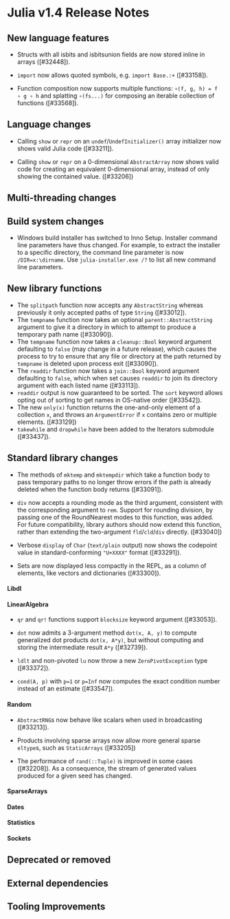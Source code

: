Julia v1.4 Release Notes
========================

New language features
---------------------

* Structs with all isbits and isbitsunion fields are now stored inline in arrays ([#32448]).

* `import` now allows quoted symbols, e.g. `import Base.:+` ([#33158]).

* Function composition now supports multiple functions: `∘(f, g, h) = f ∘ g ∘ h`
and splatting `∘(fs...)` for composing an iterable collection of functions ([#33568]).

Language changes
----------------

* Calling `show` or `repr` on an `undef`/`UndefInitializer()` array initializer now shows valid Julia code ([#33211]).

* Calling `show` or `repr` on a 0-dimensional `AbstractArray` now shows valid code for creating an equivalent 0-dimensional array, instead of only showing the contained value. ([#33206])

Multi-threading changes
-----------------------


Build system changes
--------------------
* Windows build installer has switched to Inno Setup. Installer command line parameters have thus changed. For example, to extract the installer to a specific directory, the command line parameter is now `/DIR=x:\dirname`. Use `julia-installer.exe /?` to list all new command line parameters.

New library functions
---------------------

* The `splitpath` function now accepts any `AbstractString` whereas previously it only accepted paths of type `String` ([#33012]).
* The `tempname` function now takes an optional `parent::AbstractString` argument to give it a directory in which to attempt to produce a temporary path name ([#33090]).
* The `tempname` function now takes a `cleanup::Bool` keyword argument defaulting to `false` (may change in a future release), which causes the process to try to ensure that any file or directory at the path returned by `tempname` is deleted upon process exit ([#33090]).
* The `readdir` function now takes a `join::Bool` keyword argument defaulting to `false`, which when set causes `readdir` to join its directory argument with each listed name ([#33113]).
* `readdir` output is now guaranteed to be sorted. The `sort` keyword allows opting out of sorting to get names in OS-native order ([#33542]).
* The new `only(x)` function returns the one-and-only element of a collection `x`, and throws an `ArgumentError` if `x` contains zero or multiple elements. ([#33129])
* `takewhile` and `dropwhile` have been added to the Iterators submodule ([#33437]).


Standard library changes
------------------------

* The methods of `mktemp` and `mktempdir` which take a function body to pass temporary paths to no longer throw errors if the path is already deleted when the function body returns ([#33091]).

* `div` now accepts a rounding mode as the third argument, consistent with the corresponding argument to `rem`. Support for rounding division, by passing one of the RoundNearest modes to this function, was added. For future compatibility, library authors should now extend this function, rather than extending the two-argument `fld`/`cld`/`div` directly. ([#33040])

* Verbose `display` of `Char` (`text/plain` output) now shows the codepoint value in standard-conforming `"U+XXXX"` format ([#33291]).

* Sets are now displayed less compactly in the REPL, as a column of elements, like vectors
  and dictionaries ([#33300]).

#### Libdl

#### LinearAlgebra

* `qr` and `qr!` functions support `blocksize` keyword argument ([#33053]).

* `dot` now admits a 3-argument method `dot(x, A, y)` to compute generalized dot products `dot(x, A*y)`, but without computing and storing the intermediate result `A*y` ([#32739]).

* `ldlt` and non-pivoted `lu` now throw a new `ZeroPivotException` type ([#33372]).

* `cond(A, p)` with `p=1` or `p=Inf` now computes the exact condition number instead of an estimate ([#33547]).

#### Random

* `AbstractRNG`s now behave like scalars when used in broadcasting ([#33213]).

* Products involving sparse arrays now allow more general sparse `eltype`s, such as `StaticArrays` ([#33205])

* The performance of `rand(::Tuple)` is improved in some cases ([#32208]). As a consequence, the
  stream of generated values produced for a given seed has changed.

#### SparseArrays

#### Dates

#### Statistics


#### Sockets


Deprecated or removed
---------------------


External dependencies
---------------------

Tooling Improvements
---------------------


<!--- generated by NEWS-update.jl: -->
